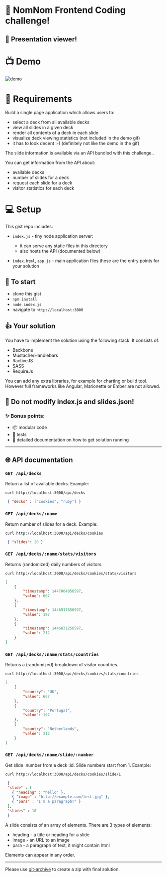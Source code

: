 # :microscope: NomNom Frontend Coding challenge!

## :page_with_curl: Presentation viewer!

# :tv: Demo

![demo](http://i.imgur.com/CWMxoW3.gif)

# :cake: Requirements

Build a single page application which allows users to:

- select a deck from all available decks
- view all slides in a given deck
- render all contents of a deck in each slide
- visualize deck viewing statistics (not included in the demo gif)
- it has to look decent :-) (definitely not like the demo in the gif)

The slide information is available via an API bundled with this challenge..

You can get information from the API about:
- available decks
- number of slides for a deck
- request each slide for a deck
- visitor statistics for each deck

# :computer: Setup

This gist repo includes:

- `index.js` - tiny node application server:
  - it can serve any static files in this directory
  - also hosts the API (documented below)

- `index.html`, `app.js` - main application files
  these are the entry points for your solution

## :rocket: To start

- clone this gist
- `npm install`
- `node index.js`
- navigate to `http://localhost:3000`

## :+1: Your solution

You have to implement the solution using the following
stack. It consists of:

- Backbone
- Mustache/Handlebars
- RactiveJS
- SASS
- RequireJs

You can add any extra libraries, for example for charting or build tool.
However full frameworks like Angular, Marionette or Ember are not allowed.

## :no_good: Do not modify index.js and slides.json!

### :sparkles: Bonus points:

- :package: modular code
- :cherries: tests
- :blue_book: detailed documentation on how to get solution running

---

## :globe_with_meridians: API documentation

### `GET /api/decks`

 Return a list of available decks. Example:

`curl http://localhost:3000/api/decks`

```json
 { "decks" : ["cookies", "ruby"] }
```

### `GET /api/decks/:name`

Return number of slides for a deck. Example:


`curl http://localhost:3000/api/decks/cookies`

```json
 { "slides": 20 }
 ```

### `GET /api/decks/:name/stats/visitors`

Returns (randomized) daily numbers of visitors


`curl http://localhost:3000/api/decks/cookies/stats/visitors`

```json
[
    {
        "timestamp": 1447004056597,
        "value": 667
    },
    {
        "timestamp": 1446917656597,
        "value": 197
    },
    {
        "timestamp": 1446831256597,
        "value": 212
    }
]
```


### `GET /api/decks/:name/stats/countries`

Returns a (randomized) breakdown of visitor countries.

`curl http://localhost:3000/api/decks/cookies/stats/countries`



```json
[
    {
        "country": "UK",
        "value": 667
    },
    {
        "country": "Portugal",
        "value": 197
    },
    {
        "country": "Netherlands",
        "value": 212
    }
]
```


### `GET /api/decks/:name/slide/:number`

Get slide :number from a deck :id. Slide numbers start from 1. Example:

`curl http://localhost:3000/api/decks/cookies/slide/1`

```json
 {
 "slide" : [
   { "heading" : "hello" },
   { "image" : "http://example.com/test.jpg" },
   { "para" : "I'm a paragraph!" }
 ],
 "slides" : 10
 }
```

A slide consists of an array of elements. There are 3 types of elements:
  - heading - a title or heading for a slide
  - image - an URL to an image
  - para - a paragraph of text, it might contain html

Elements can appear in any order.

---

Please use [git-archive](http://git-scm.com/docs/git-archive) to create a zip
with final solution.
